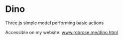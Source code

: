 # Dino
Three.js simple model performing basic actions


Accessible on my website: www.robrose.me/dino.html

